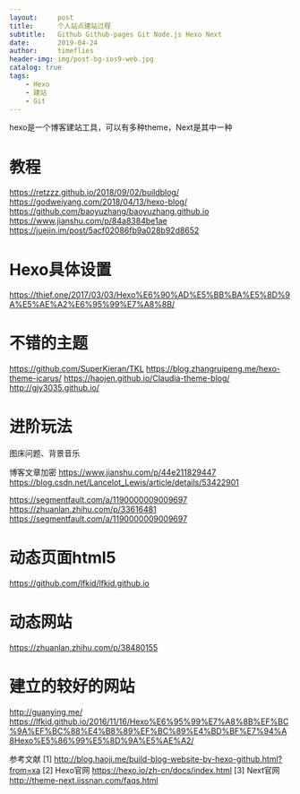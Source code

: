 ```yaml
---
layout:     post
title:      个人站点建站过程
subtitle:   Github Github-pages Git Node.js Hexo Next
date:       2019-04-24
author:     timeflies
header-img: img/post-bg-ios9-web.jpg
catalog: true
tags:
    - Hexo
    - 建站
    - Git
---
```


  hexo是一个博客建站工具，可以有多种theme，Next是其中一种

# 教程
  https://retzzz.github.io/2018/09/02/buildblog/
  https://godweiyang.com/2018/04/13/hexo-blog/
  https://github.com/baoyuzhang/baoyuzhang.github.io
  https://www.jianshu.com/p/84a8384be1ae
  https://juejin.im/post/5acf02086fb9a028b92d8652

# Hexo具体设置
  https://thief.one/2017/03/03/Hexo%E6%90%AD%E5%BB%BA%E5%8D%9A%E5%AE%A2%E6%95%99%E7%A8%8B/

# 不错的主题
  https://github.com/SuperKieran/TKL
  https://blog.zhangruipeng.me/hexo-theme-icarus/
  https://haojen.github.io/Claudia-theme-blog/
  http://gjy3035.github.io/

# 进阶玩法
  图床问题、背景音乐

  博客文章加密
  https://www.jianshu.com/p/44e211829447
  https://blog.csdn.net/Lancelot_Lewis/article/details/53422901

  https://segmentfault.com/a/1190000009009697
  https://zhuanlan.zhihu.com/p/33616481
  https://segmentfault.com/a/1190000009009697

# 动态页面html5
  https://github.com/lfkid/lfkid.github.io


# 动态网站
  https://zhuanlan.zhihu.com/p/38480155

# 建立的较好的网站
  http://guanying.me/
  https://lfkid.github.io/2016/11/16/Hexo%E6%95%99%E7%A8%8B%EF%BC%9A%EF%BC%88%E4%B8%89%EF%BC%89%E4%BD%BF%E7%94%A8Hexo%E5%86%99%E5%8D%9A%E5%AE%A2/

参考文献
  [1] http://blog.haoji.me/build-blog-website-by-hexo-github.html?from=xa
  [2] Hexo官网 https://hexo.io/zh-cn/docs/index.html
  [3] Next官网 http://theme-next.iissnan.com/faqs.html
